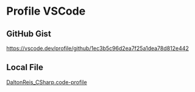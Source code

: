 # Profile VSCode

## GitHub Gist

<https://vscode.dev/profile/github/1ec3b5c96d2ea7f25a1dea78d812e442>  

## Local File

[DaltonReis_CSharp.code-profile](DaltonReis_CSharp.code-profile)  

